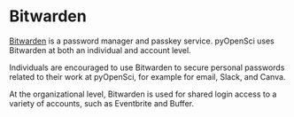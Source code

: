 # Bitwarden

[Bitwarden](https://bitwarden.com/) is a password manager and passkey service. pyOpenSci uses Bitwarden at both an individual and account level.   

Individuals are encouraged to use Bitwarden to secure personal passwords related to their work at pyOpenSci, for example for email, Slack, and Canva.  

At the organizational level, Bitwarden is used for shared login access to a variety of accounts, such as Eventbrite and Buffer. 